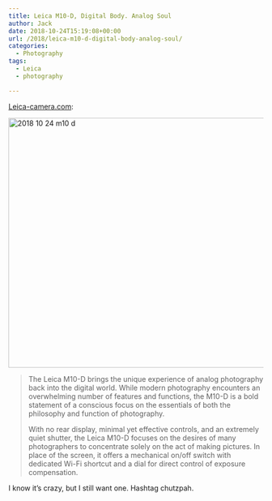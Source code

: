 ```yaml
---
title: Leica M10-D, Digital Body. Analog Soul
author: Jack
date: 2018-10-24T15:19:08+00:00
url: /2018/leica-m10-d-digital-body-analog-soul/
categories:
  - Photography
tags:
  - Leica
  - photography

---
```

[Leica-camera.com][1]:

<img src="/img/2018/10/2018-10-24_m10-d.jpg" alt="2018 10 24 m10 d" title="2018-10-24_m10-d.jpg" border="0" width="799" height="493" />

> The Leica M10-D brings the unique experience of analog photography back into the digital world. While modern photography encounters an overwhelming number of features and functions, the M10-D is a bold statement of a conscious focus on the essentials of both the philosophy and function of photography.
> 
> With no rear display, minimal yet effective controls, and an extremely quiet shutter, the Leica M10-D focuses on the desires of many photographers to concentrate solely on the act of making pictures. In place of the screen, it offers a mechanical on/off switch with dedicated Wi-Fi shortcut and a dial for direct control of exposure compensation. 

I know it&#8217;s crazy, but I still want one. Hashtag chutzpah.

 [1]: http://us.leica-camera.com/Photography/Leica-M/Leica-M10-D